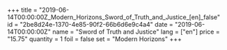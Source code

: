 +++
title = "2019-06-14T00:00:00Z_Modern_Horizons_Sword_of_Truth_and_Justice_[en]_false"
id = "2be8d24e-1370-4e85-90f2-66b6d6e9c4a4"
date = "2019-06-14T00:00:00Z"
name = "Sword of Truth and Justice"
lang = ["en"]
price = "15.75"
quantity = 1
foil = false
set = "Modern Horizons"
+++
